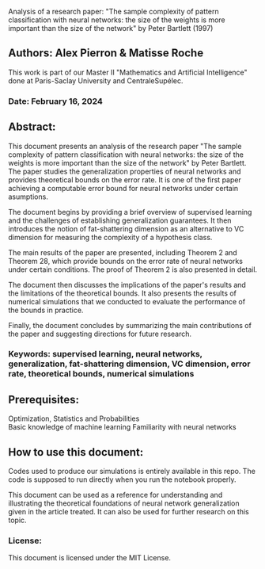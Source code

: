 Analysis of a research paper: "The sample complexity of pattern classification with neural networks: the size of the weights is more important than the size of the network" by Peter Bartlett (1997)

## Authors: Alex Pierron & Matisse Roche
  This work is part of our Master II "Mathematics and Artificial Intelligence" done at Paris-Saclay University and CentraleSupélec.

### Date: February 16, 2024

## Abstract:

This document presents an analysis of the research paper "The sample complexity of pattern classification with neural networks: the size of the weights is more important than the size of the network" by Peter Bartlett. The paper studies the generalization properties of neural networks and provides theoretical bounds on the error rate. It is one of the first paper achieving a computable error bound for neural networks under certain asumptions.

The document begins by providing a brief overview of supervised learning and the challenges of establishing generalization guarantees. It then introduces the notion of fat-shattering dimension as an alternative to VC dimension for measuring the complexity of a hypothesis class.

The main results of the paper are presented, including Theorem 2 and Theorem 28, which provide bounds on the error rate of neural networks under certain conditions. The proof of Theorem 2 is also presented in detail.

The document then discusses the implications of the paper's results and the limitations of the theoretical bounds. It also presents the results of numerical simulations that we conducted to evaluate the performance of the bounds in practice.

Finally, the document concludes by summarizing the main contributions of the paper and suggesting directions for future research.

### Keywords: supervised learning, neural networks, generalization, fat-shattering dimension, VC dimension, error rate, theoretical bounds, numerical simulations

## Prerequisites:
Optimization, Statistics and Probabilities \
Basic knowledge of machine learning
Familiarity with neural networks

## How to use this document:
Codes used to produce our simulations is entirely available in this repo. The code is supposed to run directly when you run the notebook properly.

This document can be used as a reference for understanding  and illustrating the theoretical foundations of neural network generalization given in the article treated. It can also be used for further research on this topic.

### License:

This document is licensed under the MIT License.
